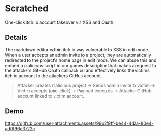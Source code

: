 # Scratched
One-click itch.io account takeover via XSS and Oauth.

## Details
The markdown editor within itch.io was vulnerable to XSS in edit mode. When a user accepts an admin invite to a project, they are automatically redirected to the project's home page in edit mode. We can abuse this and embed a malicious script in our games description that makes a request to the attackers GitHub Oauth callback url and effectively links the victims itch.io account to the attackers GitHub account.

> Attacker creates malicious project -> Sends admin invite to victim -> Victim accepts (one-click) -> Payload executes -> Attacker GitHub account linked to victim account.
## Demo


https://github.com/user-attachments/assets/99b2f9ff-be44-4d2a-80e4-ad0f96c3722c

